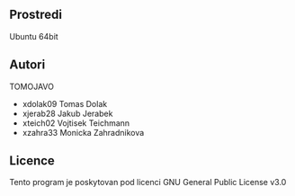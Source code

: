 Prostredi
---------

Ubuntu 64bit

Autori
------

TOMOJAVO
- xdolak09 Tomas Dolak
- xjerab28 Jakub Jerabek 
- xteich02 Vojtisek Teichmann 
- xzahra33 Monicka Zahradnikova

Licence
-------

Tento program je poskytovan pod licenci GNU General Public License v3.0
